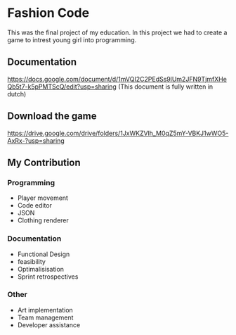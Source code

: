 # Fashion Code #

This was the final project of my education. In this project we had to create a game to intrest young girl into programming. 


## Documentation
https://docs.google.com/document/d/1mVQI2C2PEdSs9lUm2JFN9TjmfXHeQb5t7-k5pPMTScQ/edit?usp=sharing (This document is fully written in dutch)

## Download the game
https://drive.google.com/drive/folders/1JxWKZVlh_M0qZ5mY-VBKJ1wWO5-AxRx-?usp=sharing

## My Contribution ##

### Programming
- Player movement
- Code editor
- JSON
- Clothing renderer

### Documentation
- Functional Design
- feasibility
- Optimalisisation 
- Sprint retrospectives

### Other
- Art implementation
- Team management
- Developer assistance

